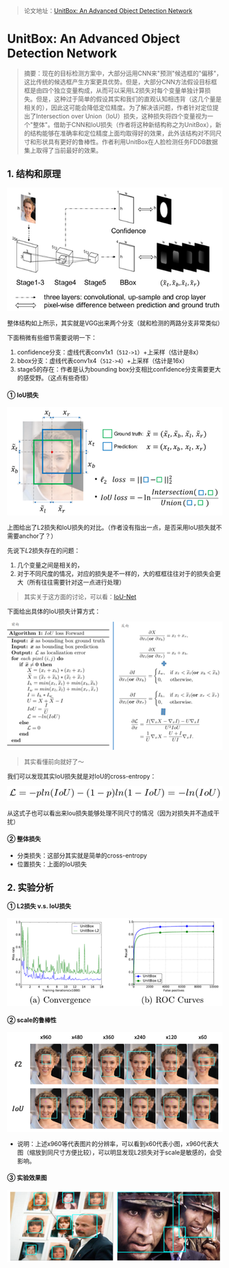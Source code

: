 > 论文地址：[UnitBox: An Advanced Object Detection Network](https://arxiv.org/abs/1608.01471)

# UnitBox: An Advanced Object Detection Network

> 摘要：现在的目标检测方案中，大部分运用CNN来"预测"候选框的"偏移"，这比传统的候选框产生方案更具优势。但是，大部分CNN方法假设目标框框是由四个独立变量构成，从而可以采用L2损失对每个变量单独计算损失。但是，这种过于简单的假设其实和我们的直观认知相违背（这几个量是相关的），因此这可能会降低定位精度。为了解决该问题，作者针对定位提出了Intersection over Union（IoU）损失，这种损失将四个变量视为一个"整体"。借助于CNN和IoU损失（作者将这种新结构称之为UnitBox），新的结构能够在准确率和定位精度上面均取得好的效果，此外该结构对不同尺寸和形状具有更好的鲁棒性。作者利用UnitBox在人脸检测任务FDDB数据集上取得了当前最好的效果。

## 1. 结构和原理

![](png/a1.png)

整体结构如上所示，其实就是VGG出来两个分支（就和检测的两路分支非常类似）

下面稍微有些细节需要说明一下：

1. confidence分支：虚线代表conv1x1（`512->1`）+上采样（估计是8x）
2. bbox分支：虚线代表conv1x4（`512->4`）+上采样（估计是16x）
3. stage5的存在：作者是认为bounding box分支相比confidence分支需要更大的感受野。（这点有些奇怪）

#### ① IoU损失

![](png/a2.png)

上图给出了L2损失和IoU损失的对比。（作者没有指出一点，是否采用IoU损失就不需要anchor了？）

先说下$L2$损失存在的问题：

1. 几个变量之间是相关的，
2. 对于不同尺度的情况，对应的损失是不一样的，大的框框往往对于的损失会更大（所有往往需要针对这一点进行处理）

> 其实关于这方面的讨论，可以看：[IoU-Net](https://arxiv.org/abs/1807.11590)

下面给出具体的IoU损失计算方式：

![](png/a3.png)

> 其实看懂前向就好了～

我们可以发现其实IoU损失就是对IoU的cross-entropy：

![](png/a4.png)

从这式子也可以看出来Iou损失能够处理不同尺寸的情况（因为对损失并不造成干扰）

#### ② 整体损失

- 分类损失：这部分其实就是简单的cross-entropy
- 位置损失：上面的IoU损失

## 2. 实验分析

#### ① L2损失 v.s. IoU损失

![](png/a5.png)

#### ② scale的鲁棒性

![](png/a6.png)

- 说明：上述x960等代表图片的分辨率，可以看到x60代表小图，x960代表大图（缩放到同尺寸方便比较），可以明显发现L2损失对于scale是敏感的，会受影响。

#### ③ 实验效果图

![](png/a7.png)